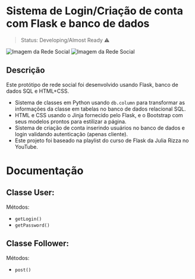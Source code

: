 # Sistema de Login/Criação de conta com Flask e banco de dados

> Status: Developing/Almost Ready ⚠️

![Imagem da Rede Social](https://prnt.sc/2Q7pHCeWYmEa)
![Imagem da Rede Social](https://prnt.sc/lCjGJpxVIlZK)

## Descrição
Este protótipo de rede social foi desenvolvido usando Flask, banco de dados SQL e HTML+CSS.

- Sistema de classes em Python usando `db.column` para transformar as informações da classe em tabelas no banco de dados relacional SQL.
- HTML e CSS usando o Jinja fornecido pelo Flask, e o Bootstrap com seus modelos prontos para estilizar a página.
- Sistema de criação de conta inserindo usuários no banco de dados e login validando autenticação (apenas cliente).
- Este projeto foi baseado na playlist do curso de Flask da Julia Rizza no YouTube.

# Documentação

## Classe User:
Métodos:
- `getLogin()`
- `getPassword()`

## Classe Follower:
Métodos:
- `post()`
